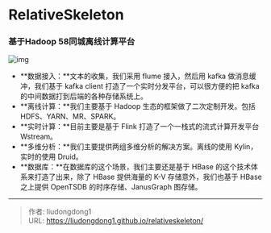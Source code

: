 # RelativeSkeleton


### 基于Hadoop 58同城离线计算平台

![img](https://mmbiz.qpic.cn/mmbiz_png/zHbzQPKIBPjdVTp7C5IqicEiafiaGSTIUaNeXvpV3vHXDohd6pHrK8mDU3qXwqSrXia4nQIicibBmPUN1LRPSrdeiaibzg/640?wx_fmt=png&tp=webp&wxfrom=5&wx_lazy=1&wx_co=1)

- **数据接入：**文本的收集，我们采用 flume 接入，然后用 kafka 做消息缓冲，我们基于 kafka client 打造了一个实时分发平台，可以很方便的把 kafka 的中间数据打到后端的各种存储系统上。
- **离线计算：**我们主要基于 Hadoop 生态的框架做了二次定制开发。包括 HDFS、YARN、MR、SPARK。
- **实时计算：**目前主要是基于 Flink 打造了一个一栈式的流式计算开发平台 Wstream。
- **多维分析：**我们主要提供两组多维分析的解决方案。离线的使用 Kylin，实时的使用 Druid。
- **数据库：**在数据库的这个场景，我们主要还是基于 HBase 的这个技术体系来打造了出来，除了 HBase 提供海量的 K-V 存储意外，我们也基于 HBase 之上提供 OpenTSDB 的时序存储、JanusGraph 图存储。



---

> 作者: liudongdong1  
> URL: https://liudongdong1.github.io/relativeskeleton/  

